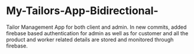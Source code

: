 # My-Tailors-App-Bidirectional-
Tailor Management App for both client and admin.
In new commits, added firebase based authentication for admin as well as for customer and all the product and worker related details are stored and monitored through firebase.

